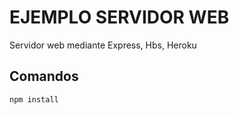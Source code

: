# EJEMPLO SERVIDOR WEB

Servidor web mediante Express, Hbs, Heroku

## Comandos

```
npm install

```
